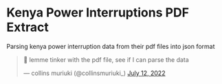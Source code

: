 # Kenya Power Interruptions PDF Extract
Parsing kenya power interruption data from their pdf files into json format

<blockquote class="twitter-tweet"><p lang="en" dir="ltr">🧐 lemme tinker with the pdf file, see if I can parse the data</p>&mdash; collins muriuki (@collinsmuriuki_) <a href="https://twitter.com/collinsmuriuki_/status/1546955159439392768?ref_src=twsrc%5Etfw">July 12, 2022</a></blockquote> 